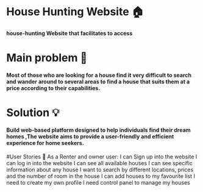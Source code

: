 # House Hunting Website 🏠
#### house-hunting Website that facilitates to access
# Main problem 🌚
####  Most of those who are looking for a house find it very difficult to search and wander around to several areas to find a house that suits them at a price according to their capabilities.
# Solution 💡
#### Build web-based platform designed to help individuals find their dream homes ,The website aims to provide a user-friendly and efficient experience for home seekers.
#User Stories 📖
As a Renter and owner user:
I can Sign up into the website
I can log in into the website
I can see all available houses
I can see specific information about any house
I want to search by different locations, prices and the number of room in the house
I can add houses to my favourite list
I need to create my own profile
I need control panel to manage my houses
